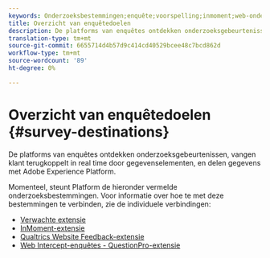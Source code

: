 ```yaml
---
keywords: Onderzoeksbestemmingen;enquête;voorspelling;inmoment;web-onderscheppingsenquêtes;qualtriciteiten
title: Overzicht van enquêtedoelen
description: De platforms van enquêtes ontdekken onderzoeksgebeurtenissen, vangen klant terugkoppelt in real time door gegevenselementen, en delen gegevens met Adobe Experience Platform.
translation-type: tm+mt
source-git-commit: 6655714d4b57d9c414cd40529bcee48c7bcd862d
workflow-type: tm+mt
source-wordcount: '89'
ht-degree: 0%

---
```



# Overzicht van enquêtedoelen {#survey-destinations}

De platforms van enquêtes ontdekken onderzoeksgebeurtenissen, vangen klant terugkoppelt in real time door gegevenselementen, en delen gegevens met Adobe Experience Platform.

Momenteel, steunt Platform de hieronder vermelde onderzoeksbestemmingen. Voor informatie over hoe te met deze bestemmingen te verbinden, zie de individuele verbindingen:

- [Verwachte extensie](./foresee.md)
- [InMoment-extensie](./inmoment.md)
- [Qualtrics Website Feedback-extensie](./qualtrics.md)
- [Web Intercept-enquêtes - QuestionPro-extensie](./web-intercept-surveys.md)
